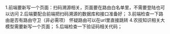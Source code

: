 1.前端要新写一个页面：扫码溯源相关，页面要在路由白名单里，不需要登陆也可以访问
2.后端要配合前端把扫码溯源的数据库和接口准备好；
3.前端检查一下路由是否有路由守卫（非必需项） 怀疑路由可以在url里直接跳转
4.农技知识相关大模型需要新写一个页面；
5.后端检查一下验证码相关代码；